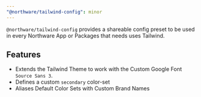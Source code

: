 ```yaml
---
"@northware/tailwind-config": minor
---
```


`@northware/tailwind-config` provides a shareable config preset to be used in every Northware App or Packages that needs uses Tailwind.

## Features

- Extends the Tailwind Theme to work with the Custom Google Font `Source Sans 3`.
- Defines a custom `secondary` color-set
- Aliases Default Color Sets with Custom Brand Names
